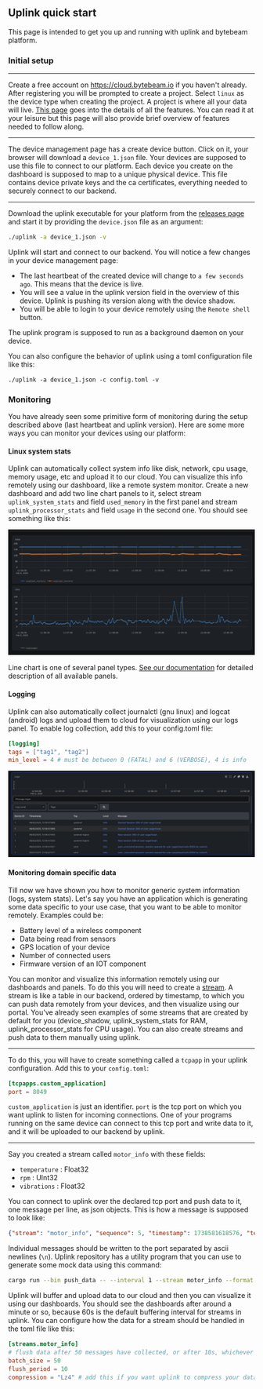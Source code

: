 ## Uplink quick start

This page is intended to get you up and running with uplink and bytebeam platform.

### Initial setup

---

Create a free account on https://cloud.bytebeam.io if you haven't already. After registering you will be prompted to create
a project. Select `linux` as the device type when creating the project. A project is where all your data will live.
[This page](https://bytebeamio.mintlify.app/platform-guide/introduction) goes into the details of all the features. 
You can read it at your leisure but this page will also provide brief overview of features needed to follow along.

---

The device management page has a create device button. Click on it, your browser will download a `device_1.json` file. Your devices
are supposed to use this file to connect to our platform. Each device you create on the dashboard is supposed to map to a unique physical device.
This file contains device private keys and the ca certificates, everything needed to securely connect to our backend.

--- 

Download the uplink executable for your platform from the [releases page](https://github.com/bytebeamio/uplink/releases) and start it by providing the `device.json` file as an argument:

```sh
./uplink -a device_1.json -v
```

Uplink will start and connect to our backend. You will notice a few changes in your device management page:

* The last heartbeat of the created device will change to `a few seconds ago`. This means that the device is live.
* You will see a value in the uplink version field in the overview of this device. Uplink is pushing its version along with the device shadow.
* You will be able to login to your device remotely using the `Remote shell` button. 

The uplink program is supposed to run as a background daemon on your device.

You can also configure the behavior of uplink using a toml configuration file like this:

```shell
./uplink -a device_1.json -c config.toml -v
```

### Monitoring

You have already seen some primitive form of monitoring during the setup described above (last heartbeat and uplink version). Here are some more ways you can monitor your
devices using our platform:

#### Linux system stats

Uplink can automatically collect system info like disk, network, cpu usage, memory usage, etc and upload it to our cloud.
You can visualize this info remotely using our dashboard, like a remote system monitor. Create a new dashboard and add two line chart panels to it,
select stream `uplink_system_stats` and field `used_memory` in the first panel and stream `uplink_processor_stats` and field `usage` in the second one.
You should see something like this:

![System stats](assets/system_stats.png)

Line chart is one of several panel types. [See our documentation](https://bytebeamio.mintlify.app/platform-guide/dashboards/panels/introduction-to-panels) for detailed description of all available panels.

#### Logging

Uplink can also automatically collect journalctl (gnu linux) and logcat (android) logs and upload them to cloud for visualization using our logs panel. 
To enable log collection, add this to your config.toml file:

```toml
[logging]
tags = ["tag1", "tag2"]
min_level = 4 # must be between 0 (FATAL) and 6 (VERBOSE), 4 is info
```

![Logs](assets/logs.png)

#### Monitoring domain specific data

Till now we have shown you how to monitor generic system information (logs, system stats). Let's say you have an application
which is generating some data specific to your use case, that you want to be able to monitor remotely. Examples could be:

* Battery level of a wireless component
* Data being read from sensors
* GPS location of your device
* Number of connected users
* Firmware version of an IOT component

You can monitor and visualize this information remotely using our dashboards and panels. To do this you will need to create
a [stream](https://bytebeamio.mintlify.app/platform-guide/streams-tables/introduction-to-streams#introduction-to-streams-data-tables).
A stream is like a table in our backend, ordered by timestamp, to which you can push data remotely from your devices, and then
visualize using our portal. You've already seen examples of some streams that are created by default for you 
(device_shadow, uplink_system_stats for RAM, uplink_processor_stats for CPU usage). You can also create streams and push data to them manually using uplink. 

---

To do this, you will have to create something called a `tcpapp` in your uplink configuration. Add this to your `config.toml`:

```toml
[tcpapps.custom_application]
port = 8049
```

`custom_application` is just an identifier. `port` is the tcp port on which you want uplink to listen for incoming connections.
One of your programs running on the same device can connect to this tcp port and write data to it, and it will be uploaded to our backend by uplink.

---

Say you created a stream called `motor_info` with these fields:
* `temperature` : Float32
* `rpm` : UInt32
* `vibrations` : Float32

You can connect to uplink over the declared tcp port and push data to it, one message per line, as json objects. This is how a message is supposed to look like:
```json
{"stream": "motor_info", "sequence": 5, "timestamp": 1738581618576, "temperature": 74, "rpm": 650, "vibrations": 0.31}
```
Individual messages should be written to the port separated by ascii newlines (`\n`). Uplink repository has a utility program that
you can use to generate some mock data using this command:
```sh
cargo run --bin push_data -- --interval 1 --stream motor_info --format temperature:float,rpm:int,vibrations:float --uplink-port localhost:8049 -v
```

Uplink will buffer and upload data to our cloud and then you can visualize it using our dashboards. You should see the dashboards after around a minute or so,
because 60s is the default buffering interval for streams in uplink. You can configure how the data for a stream should be handled in the toml file like this:

```toml
[streams.motor_info]
# flush data after 50 messages have collected, or after 10s, whichever is earlier
batch_size = 50
flush_period = 10
compression = "Lz4" # add this if you want uplink to compress your data before uploading it, if you want to save on network bandwidth.
```
